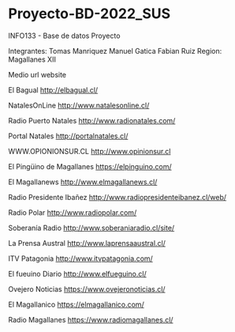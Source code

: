 # Proyecto-BD-2022_SUS
INFO133 - Base de datos Proyecto

Integrantes: Tomas Manriquez
             Manuel Gatica 
             Fabian Ruiz
Region: Magallanes XII

Medio	url website

El Bagual	http://elbagual.cl/

NatalesOnLine	http://www.natalesonline.cl/

Radio Puerto Natales	http://www.radionatales.com/

Portal Natales	http://portalnatales.cl/

WWW.OPIONIONSUR.CL	http://www.opinionsur.cl

El Pingüino de Magallanes	https://elpinguino.com/

El Magallanews	http://www.elmagallanews.cl/

Radio Presidente Ibañez	http://www.radiopresidenteibanez.cl/web/

Radio Polar 	http://www.radiopolar.com/

Soberanía Radio	http://www.soberaniaradio.cl/site/

La Prensa Austral	http://www.laprensaaustral.cl/

ITV Patagonia 	http://www.itvpatagonia.com/

El fueuino Diario	http://www.elfueguino.cl/

Ovejero Noticias https://www.ovejeronoticias.cl/

El Magallanico https://elmagallanico.com/

Radio Magallanes https://www.radiomagallanes.cl/



